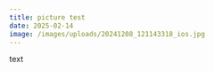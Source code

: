 ```yaml
---
title: picture test
date: 2025-02-14
image: /images/uploads/20241208_121143318_ios.jpg
---
```

t﻿ext